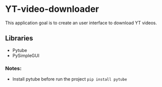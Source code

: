 # YT-video-downloader

This application goal is to create an user interface to download YT videos.

## Libraries

- Pytube
- PySimpleGUI 


### Notes:

- Install pytube before run the project `pip install pytube`